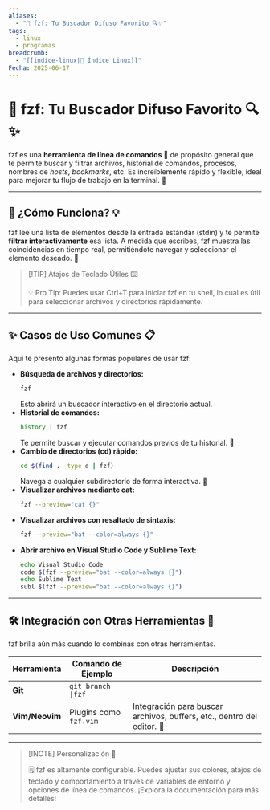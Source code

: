 ```yaml
---
aliases:
  - "📁 fzf: Tu Buscador Difuso Favorito 🔍✨"
tags:
  - linux
  - programas
breadcrumb:
  - "[[indice-linux|🐧 Índice Linux]]"
Fecha: 2025-06-17
---
```

# 📁 fzf: Tu Buscador Difuso Favorito 🔍✨
fzf es una **herramienta de línea de comandos 🚀** de propósito general que te permite buscar y filtrar archivos, historial de comandos, procesos, nombres de _hosts_, _bookmarks_, etc. Es increíblemente rápido y flexible, ideal para mejorar tu flujo de trabajo en la terminal. 💨

---
## 🚀 ¿Cómo Funciona? 💡
fzf lee una lista de elementos desde la entrada estándar (stdin) y te permite **filtrar interactivamente** esa lista. A medida que escribes, fzf muestra las coincidencias en tiempo real, permitiéndote navegar y seleccionar el elemento deseado. 🎯
> [!TIP] Atajos de Teclado Útiles ⌨️
> 
> 💡 Pro Tip: Puedes usar Ctrl+T para iniciar fzf en tu shell, lo cual es útil para seleccionar archivos y directorios rápidamente.

---
## ✨ Casos de Uso Comunes 📋
Aquí te presento algunas formas populares de usar fzf:
- **Búsqueda de archivos y directorios:**
    ```bash
    fzf
    ```
    Esto abrirá un buscador interactivo en el directorio actual.
- **Historial de comandos:**
    ```bash
    history | fzf
    ```
    Te permite buscar y ejecutar comandos previos de tu historial. 📜
- **Cambio de directorios (cd) rápido:**
    ```bash
    cd $(find . -type d | fzf)
    ```
    Navega a cualquier subdirectorio de forma interactiva. 📂
- **Visualizar archivos mediante cat:**
    ```bash
    fzf --preview="cat {}"
    ```
- **Visualizar archivos con resaltado de sintaxis:**
    ```bash
    fzf --preview="bat --color=always {}"
    ```
- **Abrir archivo en Visual Studio Code y Sublime Text:**
    ```bash
    echo Visual Studio Code
    code $(fzf --preview="bat --color=always {}")
    echo Sublime Text
    subl $(fzf --preview="bat --color=always {}")
    ```
---
## 🛠️ Integración con Otras Herramientas 🔗
fzf brilla aún más cuando lo combinas con otras herramientas.

| **Herramienta** | **Comando de Ejemplo**                  | **Descripción**                                                        |
| --------------- | --------------------------------------- | ---------------------------------------------------------------------- |
| **Git**         | `git branch \|fzf`                      |                                                                        |
| **Vim/Neovim**  | Plugins como `fzf.vim`                  | Integración para buscar archivos, buffers, etc., dentro del editor. 📝 |


---

> [!NOTE] Personalización 🎨
> 
> 🗒️ fzf es altamente configurable. Puedes ajustar sus colores, atajos de teclado y comportamiento a través de variables de entorno y opciones de línea de comandos. ¡Explora la documentación para más detalles!